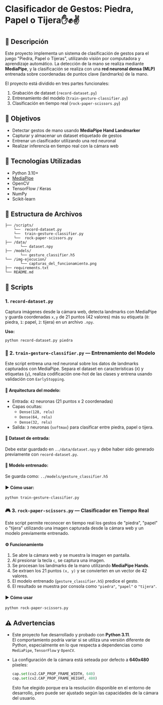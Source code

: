 # Clasificador de Gestos: Piedra, Papel o Tijera✋✊✌️

## 📌 Descripción

Este proyecto implementa un sistema de clasificación de gestos para el juego "Piedra, Papel o Tijeras", utilizando visión por computadora y aprendizaje automático. La detección de la mano se realiza mediante **MediaPipe**, y la clasificación se realiza con una **red neuronal densa (MLP)** entrenada sobre coordenadas de puntos clave (landmarks) de la mano.

El proyecto está dividido en tres partes funcionales:

1. Grabación de dataset (`record-dataset.py`)
2. Entrenamiento del modelo (`train-gesture-classifier.py`)
3. Clasificación en tiempo real (`rock-paper-scissors.py`)


## 🎯 Objetivos

- Detectar gestos de mano usando **MediaPipe Hand Landmarker**
- Capturar y almacenar un dataset etiquetado de gestos
- Entrenar un clasificador utilizando una red neuronal
- Realizar inferencia en tiempo real con la cámara web


## 🧠 Tecnologías Utilizadas

- Python 3.10+
- [MediaPipe](https://ai.google.dev/edge/mediapipe/solutions/vision/hand_landmarker)
- OpenCV
- TensorFlow / Keras
- NumPy
- Scikit-learn


## 📁 Estructura de Archivos
```
├── /scripts/  
    └──  record-dataset.py    
    └──  train-gesture-classifier.py
    └──  rock-paper-scissors.py  
├── /data/  
       └── dataset.npy  
├── /models/  
       └── gesture_classifier.h5  
└── /img-ejecucion/  
       └── capturas_del_funcionamiento.png
├── requirements.txt
└── README.md 
```

## 🧪 Scripts

### 1. `record-dataset.py`

Captura imágenes desde la cámara web, detecta landmarks con MediaPipe y guarda coordenadas `x,y` de 21 puntos (42 valores) más su etiqueta (`0`: piedra, `1`: papel, `2`: tijera) en un archivo `.npy`.

**Uso:**

```bash
python record-dataset.py piedra
```

### 🧪 2. `train-gesture-classifier.py` — Entrenamiento del Modelo

Este script entrena una red neuronal sobre los datos de landmarks capturados con MediaPipe. Separa el dataset en características (`X`) y etiquetas (`y`), realiza codificación one-hot de las clases y entrena usando validación con `EarlyStopping`.

#### 🧬 Arquitectura del modelo:

- Entrada: `42` neuronas (21 puntos x 2 coordenadas)
- Capas ocultas:
  - `Dense(128, relu)`
  - `Dense(64, relu)`
  - `Dense(32, relu)`
- Salida: `3` neuronas (`softmax`) para clasificar entre piedra, papel o tijera.

#### 📂 Dataset de entrada:

Debe estar guardado en `../data/dataset.npy` y debe haber sido generado previamente con `record-dataset.py`.

#### 💾 Modelo entrenado:

Se guarda como: `../models/gesture_classifier.h5`

#### ▶️ Cómo usar:

```bash
python train-gesture-classifier.py
```

### 🎮 3. `rock-paper-scissors.py` — Clasificador en Tiempo Real

Este script permite reconocer en tiempo real los gestos de "piedra", "papel" o "tijera" utilizando una imagen capturada desde la cámara web y un modelo previamente entrenado.

#### ⚙️ Funcionamiento

1. Se abre la cámara web y se muestra la imagen en pantalla.
2. Al presionar la tecla `c`, se captura una imagen.
3. Se procesan los landmarks de la mano utilizando **MediaPipe Hands**.
4. Se extraen los 21 puntos `(x, y)` y se convierten en un vector de 42 valores.
5. El modelo entrenado (`gesture_classifier.h5`) predice el gesto.
6. El resultado se muestra por consola como `"piedra"`, `"papel"` o `"tijera"`.

#### ▶️ Cómo usar

```bash
python rock-paper-scissors.py
```

## ⚠️ Advertencias

- Este proyecto fue desarrollado y probado con **Python 3.11**.  
  El comportamiento podría variar si se utiliza una versión diferente de Python, especialmente en lo que respecta a dependencias como `MediaPipe`, `TensorFlow` y `OpenCV`.

- La configuración de la cámara está seteada por defecto a **640x480** píxeles:
  ```python
  cap.set(cv2.CAP_PROP_FRAME_WIDTH, 640)
  cap.set(cv2.CAP_PROP_FRAME_HEIGHT, 480)
  ```
  Esto fue elegido porque era la resolución disponible en el entorno de desarrollo, pero puede ser ajustado según las capacidades de la cámara del usuario.
